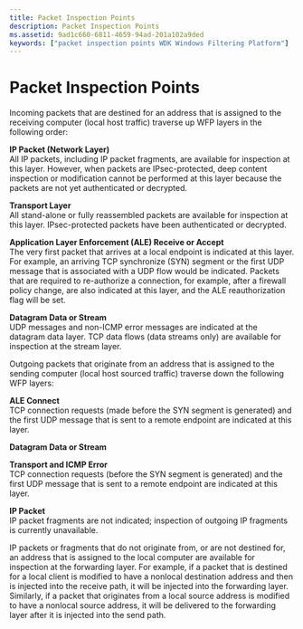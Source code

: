 ```yaml
---
title: Packet Inspection Points
description: Packet Inspection Points
ms.assetid: 9ad1c660-6811-4659-94ad-201a102a9ded
keywords: ["packet inspection points WDK Windows Filtering Platform"]
---
```


# Packet Inspection Points


Incoming packets that are destined for an address that is assigned to the receiving computer (local host traffic) traverse up WFP layers in the following order:

<a href="" id="ip-packet--network-layer-"></a>**IP Packet (Network Layer)**  
All IP packets, including IP packet fragments, are available for inspection at this layer. However, when packets are IPsec-protected, deep content inspection or modification cannot be performed at this layer because the packets are not yet authenticated or decrypted.

<a href="" id="transport-layer"></a>**Transport Layer**  
All stand-alone or fully reassembled packets are available for inspection at this layer. IPsec-protected packets have been authenticated or decrypted.

<a href="" id="application-layer-enforcement--ale--receive-or-accept"></a>**Application Layer Enforcement (ALE) Receive or Accept**  
The very first packet that arrives at a local endpoint is indicated at this layer. For example, an arriving TCP synchronize (SYN) segment or the first UDP message that is associated with a UDP flow would be indicated. Packets that are required to re-authorize a connection, for example, after a firewall policy change, are also indicated at this layer, and the ALE reauthorization flag will be set.

<a href="" id="datagram-data-or-stream"></a>**Datagram Data or Stream**  
UDP messages and non-ICMP error messages are indicated at the datagram data layer. TCP data flows (data streams only) are available for inspection at the stream layer.

Outgoing packets that originate from an address that is assigned to the sending computer (local host sourced traffic) traverse down the following WFP layers:

<a href="" id="ale-connect"></a>**ALE Connect**  
TCP connection requests (made before the SYN segment is generated) and the first UDP message that is sent to a remote endpoint are indicated at this layer.

<a href="" id="datagram-data-or-stream"></a>**Datagram Data or Stream**  

<a href="" id="transport-and-icmp-error"></a>**Transport and ICMP Error**  
TCP connection requests (before the SYN segment is generated) and the first UDP message that is sent to a remote endpoint are indicated at this layer.

<a href="" id="ip-packet"></a>**IP Packet**  
IP packet fragments are not indicated; inspection of outgoing IP fragments is currently unavailable.

IP packets or fragments that do not originate from, or are not destined for, an address that is assigned to the local computer are available for inspection at the forwarding layer. For example, if a packet that is destined for a local client is modified to have a nonlocal destination address and then is injected into the receive path, it will be injected into the forwarding layer. Similarly, if a packet that originates from a local source address is modified to have a nonlocal source address, it will be delivered to the forwarding layer after it is injected into the send path.

 

 





